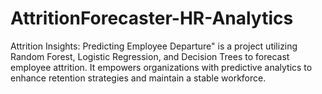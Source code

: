 # AttritionForecaster-HR-Analytics
Attrition Insights: Predicting Employee Departure" is a project utilizing Random Forest, Logistic Regression, and Decision Trees to forecast employee attrition. It empowers organizations with predictive analytics to enhance retention strategies and maintain a stable workforce.

